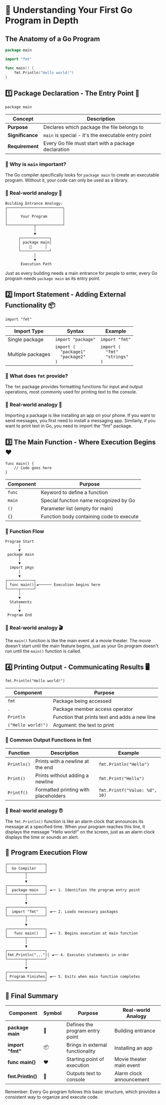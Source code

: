 # 🚀 Understanding Your First Go Program in Depth

## The Anatomy of a Go Program

```go
package main

import "fmt"

func main() {
    fmt.Println("Hello world!")
}
```

## 1️⃣ Package Declaration - The Entry Point 🚪

```
package main
```

| Concept | Description |
|---------|-------------|
| **Purpose** | Declares which package the file belongs to |
| **Significance** | `main` is special - it's the executable entry point |
| **Requirement** | Every Go file must start with a package declaration |

### 🔹 Why is `main` important?

The Go compiler specifically looks for `package main` to create an executable program. Without it, your code can only be used as a library.

### 🔹 Real-world analogy 🏢

```
Building Entrance Analogy:
┌─────────────────────────┐
│                         │
│      Your Program       │
│                         │
└────────────┬────────────┘
             │
             ▼
      ┌─────────────┐
      │ package main│
      │    🚪      │
      └─────────────┘
             │
             ▼
       Execution Path
```

Just as every building needs a main entrance for people to enter, every Go program needs `package main` as its entry point.

## 2️⃣ Import Statement - Adding External Functionality 📦

```
import "fmt"
```

| Import Type | Syntax | Example |
|-------------|--------|---------|
| Single package | `import "package"` | `import "fmt"` |
| Multiple packages | `import (` <br> `  "package1"` <br> `  "package2"` <br> `)` | `import (` <br> `  "fmt"` <br> `  "strings"` <br> `)` |

### 🔹 What does `fmt` provide?

The `fmt` package provides formatting functions for input and output operations, most commonly used for printing text to the console.

### 🔹 Real-world analogy 📱

Importing a package is like installing an app on your phone. If you want to send messages, you first need to install a messaging app. Similarly, if you want to print text in Go, you need to import the "fmt" package.

## 3️⃣ The Main Function - Where Execution Begins ❤️

```
func main() {
    // Code goes here
}
```

| Component | Purpose |
|-----------|---------|
| `func` | Keyword to define a function |
| `main` | Special function name recognized by Go |
| `()` | Parameter list (empty for main) |
| `{}` | Function body containing code to execute |

### 🔹 Function Flow

```
Program Start
      │
      ▼
 package main
      │
      ▼
  import pkgs
      │
      ▼
┌────────────┐
│ func main()│◄────── Execution begins here
└─────┬──────┘
      │
      ▼
  Statements
      │
      ▼
 Program End
```

### 🔹 Real-world analogy 🎬

The `main()` function is like the main event at a movie theater. The movie doesn't start until the main feature begins, just as your Go program doesn't run until the `main()` function is called.

## 4️⃣ Printing Output - Communicating Results 🖥️

```
fmt.Println("Hello world!")
```

| Component | Purpose |
|-----------|---------|
| `fmt` | Package being accessed |
| `.` | Package member access operator |
| `Println` | Function that prints text and adds a new line |
| `("Hello world!")` | Argument: the text to print |

### 🔹 Common Output Functions in fmt

| Function | Description | Example |
|----------|-------------|---------|
| `Println()` | Prints with a newline at the end | `fmt.Println("Hello")` |
| `Print()` | Prints without adding a newline | `fmt.Print("Hello")` |
| `Printf()` | Formatted printing with placeholders | `fmt.Printf("Value: %d", 10)` |

### 🔹 Real-world analogy ⏰

The `fmt.Println()` function is like an alarm clock that announces its message at a specified time. When your program reaches this line, it displays the message "Hello world!" on the screen, just as an alarm clock displays the time or sounds an alert.

## 🔄 Program Execution Flow

```
┌─────────────────┐
│  Go Compiler    │
└────────┬────────┘
         │
         ▼
┌─────────────────┐
│  package main   │ ◄── 1. Identifies the program entry point
└────────┬────────┘
         │
         ▼
┌─────────────────┐
│  import "fmt"   │ ◄── 2. Loads necessary packages
└────────┬────────┘
         │
         ▼
┌─────────────────┐
│   func main()   │ ◄── 3. Begins execution at main function
└────────┬────────┘
         │
         ▼
┌─────────────────┐
│fmt.Println("...")│ ◄── 4. Executes statements in order
└────────┬────────┘
         │
         ▼
┌─────────────────┐
│ Program Finishes│ ◄── 5. Exits when main function completes
└─────────────────┘
```

## 🚀 Final Summary

| Component | Symbol | Purpose | Real-world Analogy |
|-----------|--------|---------|-------------------|
| **package main** | 🚪 | Defines the program entry point | Building entrance |
| **import "fmt"** | 📦 | Brings in external functionality | Installing an app |
| **func main()** | ❤️ | Starting point of execution | Movie theater main event |
| **fmt.Println()** | 📢 | Outputs text to console | Alarm clock announcement |

Remember: Every Go program follows this basic structure, which provides a consistent way to organize and execute code.
